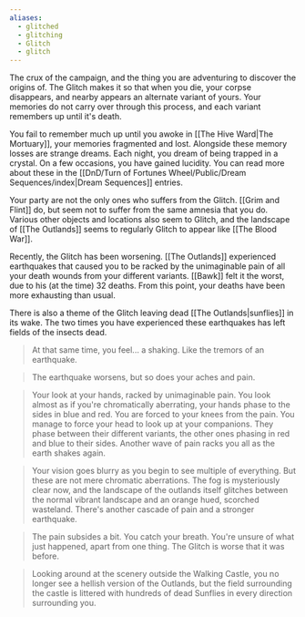```yaml
---
aliases:
  - glitched
  - glitching
  - Glitch
  - glitch
---
```

The crux of the campaign, and the thing you are adventuring to discover the origins of. The Glitch makes it so that when you die, your corpse disappears, and nearby appears an alternate variant of yours. Your memories do not carry over through this process, and each variant remembers up until it's death.

You fail to remember much up until you awoke in [[The Hive Ward|The Mortuary]], your memories fragmented and lost. Alongside these memory losses are strange dreams. Each night, you dream of being trapped in a crystal. On a few occasions, you have gained lucidity. You can read more about these in the [[DnD/Turn of Fortunes Wheel/Public/Dream Sequences/index|Dream Sequences]] entries.

Your party are not the only ones who suffers from the Glitch. [[Grim and Flint]] do, but seem not to suffer from the same amnesia that you do. Various other objects and locations also seem to Glitch, and the landscape of [[The Outlands]] seems to regularly Glitch to appear like [[The Blood War]].

Recently, the Glitch has been worsening. [[The Outlands]] experienced earthquakes that caused you to be racked by the unimaginable pain of all your death wounds from your different variants. [[Bawk]] felt it the worst, due to his (at the time) 32 deaths. From this point, your deaths have been more exhausting than usual. 

There is also a theme of the Glitch leaving dead [[The Outlands|sunflies]] in its wake. The two times you have experienced these earthquakes has left fields of the insects dead.

> At that same time, you feel... a shaking. Like the tremors of an earthquake.

> The earthquake worsens, but so does your aches and pain.

> Your look at your hands, racked by unimaginable pain. You look almost as if you're chromatically aberrating, your hands phase to the sides in blue and red. You are forced to your knees from the pain. You manage to force your head to look up at your companions. They phase between their different variants, the other ones phasing in red and blue to their sides. Another wave of pain racks you all as the earth shakes again.

> Your vision goes blurry as you begin to see multiple of everything. But these are not mere chromatic aberrations. The fog is mysteriously clear now, and the landscape of the outlands itself glitches between the normal vibrant landscape and an orange hued, scorched wasteland. There's another cascade of pain and a stronger earthquake.

> The pain subsides a bit. You catch your breath. You're unsure of what just happened, apart from one thing. The Glitch is worse that it was before.

> Looking around at the scenery outside the Walking Castle, you no longer see a hellish version of the Outlands, but the field surrounding the castle is littered with hundreds of dead Sunflies in every direction surrounding you.